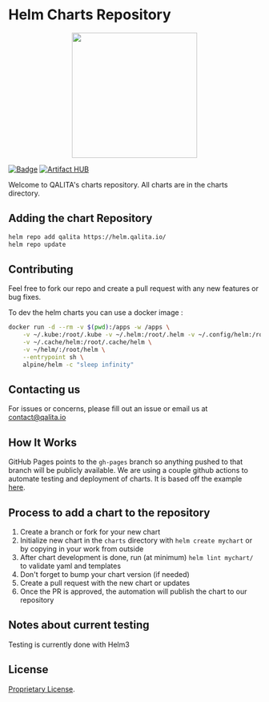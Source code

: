 # Helm Charts Repository

<p align="center">
  <img width="250px" height="auto" src="https://platform.qalita.io/logo.svg" style="max-width:250px;"/>
</p>

[![Badge](https://github.com/qalita-io/helm/workflows/Release%20Charts/badge.svg?branch=main)](https://github.com//qalita-io/helm/actions)
[![Artifact HUB](https://img.shields.io/endpoint?url=https://artifacthub.io/badge/repository/qalita)](https://artifacthub.io/packages/search?repo=qalita)

Welcome to QALITA's charts repository. All charts are in the charts directory.

## Adding the chart Repository

```bash
helm repo add qalita https://helm.qalita.io/
helm repo update
```

## Contributing

Feel free to fork our repo and create a pull request with any new features or bug fixes.

To dev the helm charts you can use a docker image :

```bash
docker run -d --rm -v $(pwd):/apps -w /apps \
    -v ~/.kube:/root/.kube -v ~/.helm:/root/.helm -v ~/.config/helm:/root/.config/helm \
    -v ~/.cache/helm:/root/.cache/helm \
    -v ~/helm/:/root/helm \
    --entrypoint sh \
    alpine/helm -c "sleep infinity"
```

## Contacting us

For issues or concerns, please fill out an issue or email us at contact@qalita.io

## How It Works

GitHub Pages points to the `gh-pages` branch so anything pushed to that branch will be publicly available. We are using a couple github actions to automate testing and deployment of charts. It is based off the example [here](https://github.com/helm/charts-repo-actions-demo).

## Process to add a chart to the repository

1. Create a branch or fork for your new chart
1. Initialize new chart in the `charts` directory with `helm create mychart` or by copying in your work from outside
1. After chart development is done, run (at minimum) `helm lint mychart/` to validate yaml and templates
1. Don't forget to bump your chart version (if needed)
1. Create a pull request with the new chart or updates
1. Once the PR is approved, the automation will publish the chart to our repository

## Notes about current testing

Testing is currently done with Helm3

## License

[Proprietary License](./LICENSE).
